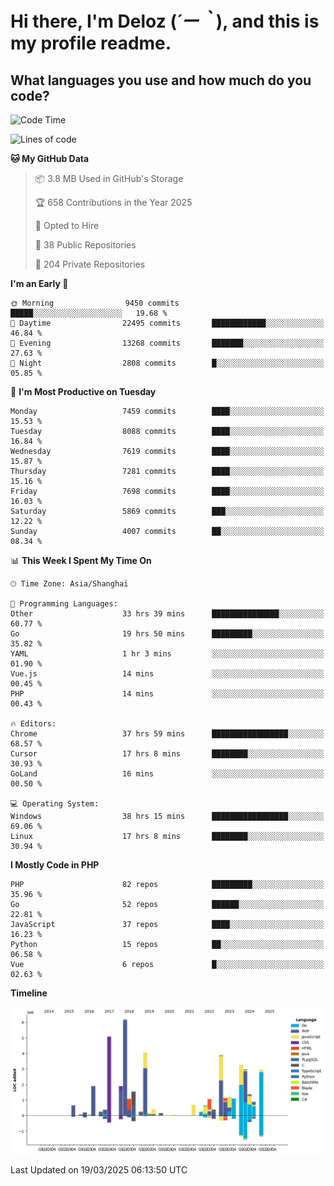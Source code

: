 # **Hi there, I'm Deloz (*´ー｀*), and this is my profile readme.**

## **What languages you use and how much do you code?**

<!--START_SECTION:waka-->
![Code Time](http://img.shields.io/badge/Code%20Time-5%2C935%20hrs%2017%20mins-blue)

![Lines of code](https://img.shields.io/badge/From%20Hello%20World%20I%27ve%20Written-46.1%20million%20lines%20of%20code-blue)

**🐱 My GitHub Data** 

> 📦 3.8 MB Used in GitHub's Storage 
 > 
> 🏆 658 Contributions in the Year 2025
 > 
> 💼 Opted to Hire
 > 
> 📜 38 Public Repositories 
 > 
> 🔑 204 Private Repositories 
 > 
**I'm an Early 🐤** 

```text
🌞 Morning                9450 commits        █████░░░░░░░░░░░░░░░░░░░░   19.68 % 
🌆 Daytime                22495 commits       ████████████░░░░░░░░░░░░░   46.84 % 
🌃 Evening                13268 commits       ███████░░░░░░░░░░░░░░░░░░   27.63 % 
🌙 Night                  2808 commits        █░░░░░░░░░░░░░░░░░░░░░░░░   05.85 % 
```
📅 **I'm Most Productive on Tuesday** 

```text
Monday                   7459 commits        ████░░░░░░░░░░░░░░░░░░░░░   15.53 % 
Tuesday                  8088 commits        ████░░░░░░░░░░░░░░░░░░░░░   16.84 % 
Wednesday                7619 commits        ████░░░░░░░░░░░░░░░░░░░░░   15.87 % 
Thursday                 7281 commits        ████░░░░░░░░░░░░░░░░░░░░░   15.16 % 
Friday                   7698 commits        ████░░░░░░░░░░░░░░░░░░░░░   16.03 % 
Saturday                 5869 commits        ███░░░░░░░░░░░░░░░░░░░░░░   12.22 % 
Sunday                   4007 commits        ██░░░░░░░░░░░░░░░░░░░░░░░   08.34 % 
```


📊 **This Week I Spent My Time On** 

```text
🕑︎ Time Zone: Asia/Shanghai

💬 Programming Languages: 
Other                    33 hrs 39 mins      ███████████████░░░░░░░░░░   60.77 % 
Go                       19 hrs 50 mins      █████████░░░░░░░░░░░░░░░░   35.82 % 
YAML                     1 hr 3 mins         ░░░░░░░░░░░░░░░░░░░░░░░░░   01.90 % 
Vue.js                   14 mins             ░░░░░░░░░░░░░░░░░░░░░░░░░   00.45 % 
PHP                      14 mins             ░░░░░░░░░░░░░░░░░░░░░░░░░   00.43 % 

🔥 Editors: 
Chrome                   37 hrs 59 mins      █████████████████░░░░░░░░   68.57 % 
Cursor                   17 hrs 8 mins       ████████░░░░░░░░░░░░░░░░░   30.93 % 
GoLand                   16 mins             ░░░░░░░░░░░░░░░░░░░░░░░░░   00.50 % 

💻 Operating System: 
Windows                  38 hrs 15 mins      █████████████████░░░░░░░░   69.06 % 
Linux                    17 hrs 8 mins       ████████░░░░░░░░░░░░░░░░░   30.94 % 
```

**I Mostly Code in PHP** 

```text
PHP                      82 repos            █████████░░░░░░░░░░░░░░░░   35.96 % 
Go                       52 repos            ██████░░░░░░░░░░░░░░░░░░░   22.81 % 
JavaScript               37 repos            ████░░░░░░░░░░░░░░░░░░░░░   16.23 % 
Python                   15 repos            ██░░░░░░░░░░░░░░░░░░░░░░░   06.58 % 
Vue                      6 repos             █░░░░░░░░░░░░░░░░░░░░░░░░   02.63 % 
```



**Timeline**

![Lines of Code chart](https://raw.githubusercontent.com/deloz/deloz/main/assets/bar_graph.png)


 Last Updated on 19/03/2025 06:13:50 UTC
<!--END_SECTION:waka-->
